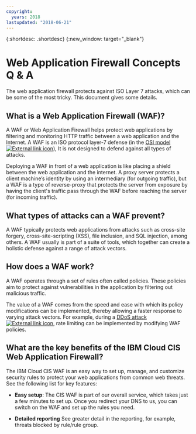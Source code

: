 ```yaml
---
copyright:
  years: 2018
lastupdated: "2018-06-21"
---
```


{:shortdesc: .shortdesc}
{:new_window: target="_blank"}

# Web Application Firewall Concepts Q & A

The web application firewall protects against ISO Layer 7 attacks, which can be some of the most tricky. This document gives some details.

## What is a Web Application Firewall (WAF)?
A WAF or Web Application Firewall helps protect web applications by filtering and monitoring HTTP traffic between a web application and the Internet. A WAF is an ISO protocol layer-7 defense (in the [OSI model ![External link icon](../../icons/launch-glyph.svg "External link icon")](https://en.wikipedia.org/wiki/OSI_model)), It is not designed to defend against all types of attacks. 

Deploying a WAF in front of a web application is like placing a shield between the web application and the internet. A proxy server protects a client machine’s identity by using an intermediary (for outgoing traffic), but a WAF is a type of reverse-proxy that protects the server from exposure by having the client's traffic pass through the WAF before reaching the server (for incoming traffic).

## What types of attacks can a WAF prevent?
A WAF typically protects web applications from attacks such as cross-site forgery, cross-site-scripting (XSS), file inclusion, and SQL injection, among others. A WAF usually is part of a suite of tools, which together can create a holistic defense against a range of attack vectors.

## How does a WAF work?

A WAF operates through a set of rules often called policies. These policies aim to protect against vulnerabilities in the application by filtering out malicious traffic. 

The value of a WAF comes from the speed and ease with which its policy modifications can be implemented, thereby allowing a faster response to varying attack vectors. For example, during a [DDoS attack ![External link icon](../../icons/launch-glyph.svg "External link icon")](https://en.wikipedia.org/wiki/Denial-of-service_attack), rate limiting can be implemented by modifying WAF policies.

## What are the key benefits of the IBM Cloud CIS Web Application Firewall?

The IBM Cloud CIS WAF is an easy way to set up, manage, and customize security rules to protect your web applications from common web threats. See the following list for key features:

 * **Easy setup**: The CIS WAF is part of our overall service, which takes just a few minutes to set up. Once you redirect your DNS to us, you can switch on the WAF and set up the rules you need.

 * **Detailed reporting** See greater detail in the reporting, for example, threats blocked by rule/rule group. 
